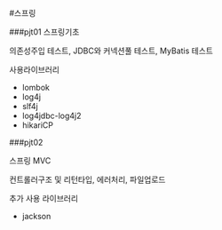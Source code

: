 ﻿#스프링

###pjt01
스프링기초

의존성주입 테스트, JDBC와 커넥션풀 테스트, MyBatis 테스트

사용라이브러리
+ lombok
+ log4j
+ slf4j
+ log4jdbc-log4j2
+ hikariCP

###pjt02

스프링 MVC

컨트롤러구조 및 리턴타입, 에러처리, 파일업로드


추가 사용 라이브러리 
+ jackson